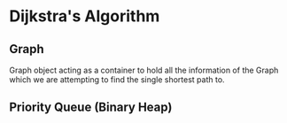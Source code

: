 # Dijkstra's Algorithm

## Graph

Graph object acting as a container to hold all the information of the Graph which we are attempting to find the single shortest path to.

## Priority Queue (Binary Heap)
